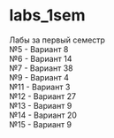 # labs_1sem
Лабы за первый семестр \
№5 - Вариант 8 \
№6 - Вариант 14 \
№7 - Вариант 38 \
№9 - Вариант 4 \
№11 - Вариант 3 \
№12 - Вариант 27 \
№13 - Вариант 9 \
№14 - Вариант 20 \
№15 - Вариант 9 

